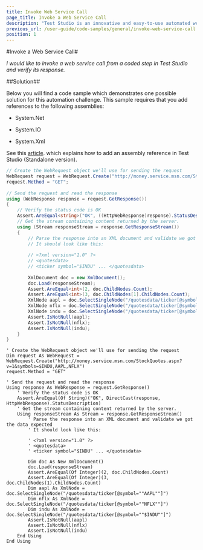 ```yaml
---
title: Invoke Web Service Call
page_title: Invoke a Web Service Call
description: "Test Studio is an innovative and easy-to-use automated web, WPF and load testing solution. Test Studio tests support essential technologies like ASP.NET AJAX, Silverlight, PHP and MVC. HTML5, Testing framework, functional testing, performance testing, load testing, exploratory testing, manual testing."
previous_url: /user-guide/code-samples/general/invoke-web-service-call.aspx
position: 1
---
```

#Invoke a Web Service Call#

*I would like to invoke a web service call from a coded step in Test Studio and verify its response.*

##Solution##


Below you will find a code sample which demonstrates one possible solution for this automation challenge. This sample requires that you add references to the following assemblies:

* System.Net

* System.IO

* System.Xml

See this <a href="/advanced-topics/coded-steps/add-assembly-reference" target="_blank">article</a>. which explains how to add an assembly reference in Test Studio (Standalone version).

```C#
// Create the WebRequest object we'll use for sending the request
WebRequest request = WebRequest.Create("http://money.service.msn.com/StockQuotes.aspx?v=1&symbols=$INDU,AAPL,NFLX");
request.Method = "GET";
  
// Send the request and read the response
using (WebResponse response = request.GetResponse())
{
    // Verify the status code is OK
    Assert.AreEqual<string>("OK", ((HttpWebResponse)response).StatusDescription);
    // Get the stream containing content returned by the server.
    using (Stream responseStream = response.GetResponseStream())
    {
        // Parse the response into an XML document and validate we got the data expected
        // It should look like this:
  
        // <?xml version="1.0" ?>
        // <quotesdata>
        // <ticker symbol="$INDU" ... </quotesdata>
  
        XmlDocument doc = new XmlDocument();
        doc.Load(responseStream);
        Assert.AreEqual<int>(2, doc.ChildNodes.Count);
        Assert.AreEqual<int>(3, doc.ChildNodes[1].ChildNodes.Count);
        XmlNode aapl = doc.SelectSingleNode("/quotesdata/ticker[@symbol=\"AAPL\"]");
        XmlNode nflx = doc.SelectSingleNode("/quotesdata/ticker[@symbol=\"NFLX\"]");
        XmlNode indu = doc.SelectSingleNode("/quotesdata/ticker[@symbol=\"$INDU\"]");
        Assert.IsNotNull(aapl);
        Assert.IsNotNull(nflx);
        Assert.IsNotNull(indu);
    }
}
```
```VB
' Create the WebRequest object we'll use for sending the request
Dim request As WebRequest = WebRequest.Create("http://money.service.msn.com/StockQuotes.aspx?v=1&symbols=$INDU,AAPL,NFLX")
request.Method = "GET"
 
' Send the request and read the response
Using response As WebResponse = request.GetResponse()
    ' Verify the status code is OK
    Assert.AreEqual(Of String)("OK", DirectCast(response, HttpWebResponse).StatusDescription)
    ' Get the stream containing content returned by the server.
    Using responseStream As Stream = response.GetResponseStream()
        ' Parse the response into an XML document and validate we got the data expected
        ' It should look like this:
 
        ' <?xml version="1.0" ?>
        ' <quotesdata>
        ' <ticker symbol="$INDU" ... </quotesdata>
 
        Dim doc As New XmlDocument()
        doc.Load(responseStream)
        Assert.AreEqual(Of Integer)(2, doc.ChildNodes.Count)
        Assert.AreEqual(Of Integer)(3, doc.ChildNodes(1).ChildNodes.Count)
        Dim aapl As XmlNode = doc.SelectSingleNode("/quotesdata/ticker[@symbol=""AAPL""]")
        Dim nflx As XmlNode = doc.SelectSingleNode("/quotesdata/ticker[@symbol=""NFLX""]")
        Dim indu As XmlNode = doc.SelectSingleNode("/quotesdata/ticker[@symbol=""$INDU""]")
        Assert.IsNotNull(aapl)
        Assert.IsNotNull(nflx)
        Assert.IsNotNull(indu)
    End Using
End Using
```

